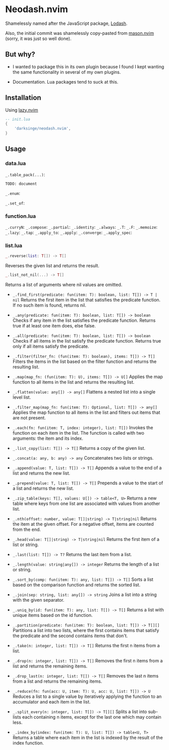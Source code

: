 # Neodash.nvim

Shamelessly named after the JavaScript package, [Lodash](https://lodash.com).

Also, the initial commit was shamelessly copy-pasted from
[mason.nvim](https://github.com/williamboman/mason.nvim/tree/f7f81ab41b153e2902ebded401a8a0a6abe28607/lua/mason-core/functional)
(sorry, it was just so well done).

## But why?

- I wanted to package this in its own plugin because I found I kept wanting the
  same functionality in several of my own plugins.

- Documentation. Lua packages tend to suck at this.

## Installation

Using [lazy.nvim](https://github.com/folke/lazy.nvim)

```lua
-- init.lua
{
    'darksinge/neodash.nvim',
}
```

## Usage

### data.lua

`_.table_pack(...)`:

```
TODO: document
```

`_.enum`:

`_.set_of`:

### function.lua

`_.curryN`:
`_.compose`:
`_.partial`:
`_.identity`:
`_.always`:
`_.T`:
`_.F`:
`_.memoize`:
`_.lazy`:
`_.tap`:
`_.apply_to`:
`_.apply`:
`_.converge`:
`_.apply_spec`:

### list.lua

```lua
_.reverse(list: T[]) -> T[]
```

Reverses the given list and returns the result.

```lua
_.list_not_nil(...) -> T[]
```

Returns a list of arguments where nil values are omitted.

- `_.find_first(predicate: fun(item: T): boolean, list: T[]) -> T | nil`
  Returns the first item in the list that satisfies the predicate function. If no such item is found, returns nil.

- `_.any(predicate: fun(item: T): boolean, list: T[]) -> boolean`
  Checks if any item in the list satisfies the predicate function. Returns true if at least one item does, else false.

- `_.all(predicate: fun(item: T): boolean, list: T[]) -> boolean`
  Checks if all items in the list satisfy the predicate function. Returns true only if all items satisfy the predicate.

- `_.filter(filter_fn: (fun(item: T): boolean), items: T[]) -> T[]`
  Filters the items in the list based on the filter function and returns the resulting list.

- `_.map(map_fn: (fun(item: T): U), items: T[]) -> U[]`
  Applies the map function to all items in the list and returns the resulting list.

- `_.flatten(value: any[]) -> any[]`
  Flattens a nested list into a single level list.

- `_.filter_map(map_fn: fun(item: T): Optional, list: T[]) -> any[]`
  Applies the map function to all items in the list and filters out items that are not present.

- `_.each(fn: fun(item: T, index: integer), list: T[])`
  Invokes the function on each item in the list. The function is called with two arguments: the item and its index.

- `_.list_copy(list: T[]) -> T[]`
  Returns a copy of the given list.

- `_.concat(a: any, b: any) -> any`
  Concatenates two lists or strings.

- `_.append(value: T, list: T[]) -> T[]`
  Appends a value to the end of a list and returns the new list.

- `_.prepend(value: T, list: T[]) -> T[]`
  Prepends a value to the start of a list and returns the new list.

- `_.zip_table(keys: T[], values: U[]) -> table<T, U>`
  Returns a new table where keys from one list are associated with values from another list.

- `_.nth(offset: number, value: T[]|string) -> T|string|nil`
  Returns the item at the given offset. For a negative offset, items are counted from the end.

- `_.head(value: T[]|string) -> T|string|nil`
  Returns the first item of a list or string.

- `_.last(list: T[]) -> T?`
  Returns the last item from a list.

- `_.length(value: string|any[]) -> integer`
  Returns the length of a list or string.

- `_.sort_by(comp: fun(item: T): any, list: T[]) -> T[]`
  Sorts a list based on the comparison function and returns the sorted list.

- `_.join(sep: string, list: any[]) -> string`
  Joins a list into a string with the given separator.

- `_.uniq_by(id: fun(item: T): any, list: T[]) -> T[]`
  Returns a list with unique items based on the id function.

- `_.partition(predicate: fun(item: T): boolean, list: T[]) -> T[][]`
  Partitions a list into two lists, where the first contains items that satisfy the predicate and the second contains items that don't.

- `_.take(n: integer, list: T[]) -> T[]`
  Returns the first n items from a list.

- `_.drop(n: integer, list: T[]) -> T[]`
  Removes the first n items from a list and returns the remaining items.

- `_.drop_last(n: integer, list: T[]) -> T[]`
  Removes the last n items from a list and returns the remaining items.

- `_.reduce(fn: fun(acc: U, item: T): U, acc: U, list: T[]) -> U`
  Reduces a list to a single value by iteratively applying the function to an accumulator and each item in the list.

- `_.split_every(n: integer, list: T[]) -> T[][]`
  Splits a list into sub-lists each containing n items, except for the last one which may contain less.

- `_.index_by(index: fun(item: T): U, list: T[]) -> table<U, T>`
  Returns a table where each item in the list is indexed by the result of the index function.
